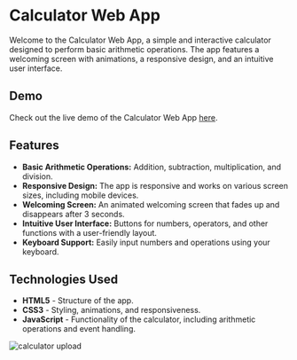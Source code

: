 # Calculator Web App

Welcome to the Calculator Web App, a simple and interactive calculator designed to perform basic arithmetic operations. The app features a welcoming screen with animations, a responsive design, and an intuitive user interface.

## Demo

Check out the live demo of the Calculator Web App [here](#).

## Features

- **Basic Arithmetic Operations:** Addition, subtraction, multiplication, and division.
- **Responsive Design:** The app is responsive and works on various screen sizes, including mobile devices.
- **Welcoming Screen:** An animated welcoming screen that fades up and disappears after 3 seconds.
- **Intuitive User Interface:** Buttons for numbers, operators, and other functions with a user-friendly layout.
- **Keyboard Support:** Easily input numbers and operations using your keyboard.

## Technologies Used

- **HTML5** - Structure of the app.
- **CSS3** - Styling, animations, and responsiveness.
- **JavaScript** - Functionality of the calculator, including arithmetic operations and event handling.

![calculator upload](https://github.com/user-attachments/assets/6c9e7161-eba1-41e4-909b-1e94368fbb80)
